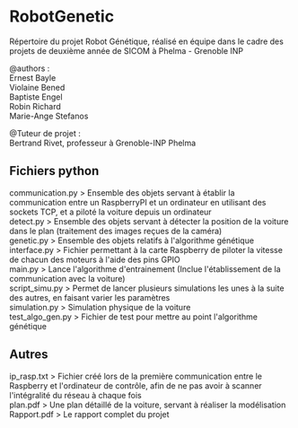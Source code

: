 # RobotGenetic
Répertoire du projet Robot Génétique, réalisé en équipe dans le cadre des projets de deuxième année de SICOM à Phelma - Grenoble INP  

@authors :  
Ernest Bayle  
Violaine Bened  
Baptiste Engel  
Robin Richard  
Marie-Ange Stefanos  

@Tuteur de projet :  
Bertrand Rivet, professeur à Grenoble-INP Phelma  

## Fichiers python
communication.py > Ensemble des objets servant à établir la communication entre un RaspberryPI et un ordinateur en utilisant des sockets TCP, et a piloté la voiture depuis un ordinateur  
detect.py > Ensemble des objets servant à détecter la position de la voiture dans le plan (traitement des images reçues de la caméra)  
genetic.py > Ensemble des objets relatifs à l'algorithme génétique  
interface.py > Fichier permettant à la carte Raspberry de piloter la vitesse de chacun des moteurs à l'aide des pins GPIO  
main.py > Lance l'algorithme d'entrainement (Inclue l'établissement de la communication avec la voiture)  
script_simu.py > Permet de lancer plusieurs simulations les unes à la suite des autres, en faisant varier les paramètres  
simulation.py > Simulation physique de la voiture  
test_algo_gen.py > Fichier de test pour mettre au point l'algorithme génétique  

## Autres
ip_rasp.txt > Fichier créé lors de la première communication entre le Raspberry et l'ordinateur de contrôle, afin de ne pas avoir à scanner l'intégralité du réseau à chaque fois  
plan.pdf > Une plan détaillé de la voiture, servant à réaliser la modélisation  
Rapport.pdf > Le rapport complet du projet  
